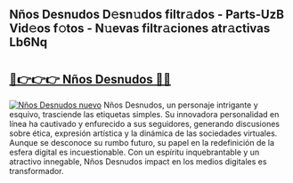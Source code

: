 ## Nños Desnudos D𝚎sn𝚞dos filtr𝚊dos - Parts-UzB Vid𝚎os f𝚘tos - N𝚞evas filtr𝚊ciones atr𝚊ctivas Lb6Nq

# <h2><a href="http://mb26ln.tromn.icu/?c=N%c3%b1os+Desnudos">🔗👉👉👉 Nños Desnudos 🔗🔗</a></h2>

[![Nños Desnudos nuevo](https://i.imgur.com/pEAQMta.gif)](http://mb26ln.tromn.icu/?c=N%c3%b1os+Desnudos)
Nños Desnudos, un personaje intrigante y esquivo, trasciende las etiquetas simples. Su innovadora personalidad en línea ha cautivado y enfurecido a sus seguidores, generando discusiones sobre ética, expresión artística y la dinámica de las sociedades virtuales. Aunque se desconoce su rumbo futuro, su papel en la redefinición de la esfera digital es incuestionable. Con un espíritu inquebrantable y un atractivo innegable, Nños Desnudos impact en los medios digitales es transformador.
